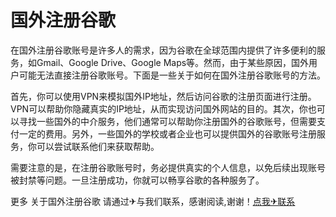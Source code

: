 # 国外注册谷歌

在国外注册谷歌账号是许多人的需求，因为谷歌在全球范围内提供了许多便利的服务，如Gmail、Google Drive、Google Maps等。然而，由于某些原因，国外用户可能无法直接注册谷歌账号。下面是一些关于如何在国外注册谷歌账号的方法。

首先，你可以使用VPN来模拟国外IP地址，然后访问谷歌的注册页面进行注册。VPN可以帮助你隐藏真实的IP地址，从而实现访问国外网站的目的。其次，你也可以寻找一些国外的中介服务，他们通常可以帮助你注册国外的谷歌账号，但需要支付一定的费用。另外，一些国外的学校或者企业也可以提供国外的谷歌账号注册服务，你可以尝试联系他们来获取帮助。

需要注意的是，在注册谷歌账号时，务必提供真实的个人信息，以免后续出现账号被封禁等问题。一旦注册成功，你就可以畅享谷歌的各种服务了。

更多 关于国外注册谷歌 请通过✈与我们联系，感谢阅读,谢谢！[点我✈联系](https://d.k02.cc)
